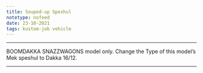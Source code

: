 ```yaml
---
title: Souped-up Speshul
notetype: nofeed
date: 23-10-2021
tags: kustom-job vehicle
---
```


---

BOOMDAKKA SNAZZWAGONS model only. Change the Type of this model’s Mek speshul to Dakka 16/12.

---